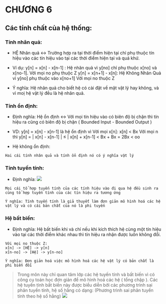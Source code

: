 # CHƯƠNG 6

## Các tính chất của hệ thống:

### Tính nhân quả:

- HỆ Nhân quả <-> Trường hợp ra tại thời điểm hiện tại chỉ phụ thuộc tín hiệu vào các tín hiệu vào tại các thời điểm hiện tại và quá khứ.
- Ví dụ: y[n] = x[n] - x[n-1] : Hệ nhân quả vì y[no] chỉ phụ thuộc x[no] và x[no-1]. Với mọi no phụ thuộc Z
  y[n] = x[n+1] - x[n]: Hệ Không Nhân Quả vì y[no] phụ thuộc vào x[no+1] Với mọi no thuộc Z

- Ý nghĩa: Hệ nhân quả cho biết hệ có cài đặt về mặt vật lý hay không, và vì moị hệ vật lý đều là hệ nhân quả.

### Tính ổn định:

- Định nghĩa: Hệ ổn định <-> Với mọi tín hiệu vào có biên độ bị chặn thì tín hiệu ra cũng có biên độ bị chặn ( Bounded Input - Bounded Output )
- VD: y[n] = x[n] - x[n-1] là hệ ổn định vì Với mọi x[n]: x[n] < Bx Với mọi n
  thì y[n] = | x[n] - x[n-1] | ≤ | x[n] + x[n-1] < Bx + Bx = 2Bx < oo

- Hệ không ổn định:

`Hai cái tính nhân quả và tính ổn định nó có ý nghĩa vật lý`

### Tính tuyến tính:

- Định nghĩa:
  ![](https://lh3.googleusercontent.com/JKyoj58H6Y6_SCoWFWxi_WjLDj4s3vG5y7EJeCoFNUgehgdjYJDDNAZ5tUCNGDLbGQouYB895sDvQqyqfjoTbPGIjWQRaS0gdSDJ_LN_gq4oVC9fCz2Pfo27lJFR83ur-8Z9KCTitV9eZEO-xqWHMKD6deleJWACoSrVvj3TTmKsoWdjoSGcaMC5vWvltCOM2EkZcIBGC-qaor2EoSBizZphI54pzAIvdJWS4S054wfFGN7gpXd2zXZSe9iS87Z_8tx_nDVTNhdX44etd6w-vSX55uDySH9CbLYvcFwGFOPN86XiCVQpgyYndBd2GhZ_Cs2zBUfP3zpA5igm5YOhSll0bm-nAIozfIGa1X0FZjJ4i7pUrm09VR29KjveouuzG5sxbzCkgJreuP3E0CTCGMfPVsUC3YCi8WEdGLCTJHGd0TZF-PdDyqM8Zhi5L0kU8lqGUGyxu8M-EfRCNR19n8zJ4T5QUZkRvjlwLAcpcPDmwLfcTXAEa0HDFpQ0Qmup0C1Xt3lNtDiJq24du7mL76vRPpg9vdCBHdJR5SRFaTh57IMTyiWEMHsmVw3ht7iA8zy87LGPlH7sFtro14Ccrxd_uL3xayHZkTJEE9h2cOsapwbnCRgoPFXNuqjwJX1XZpmjvgoCg3METsHLmp6pUq3RDyVQSpu1nCpi0gnd4-NmbedmqbOsKpU=w2444-h1832-no)

`Mọi cái tổ hợp tuyến tính của các tính hiệu vào đi qua hệ đều sinh ra cùng tổ hợp tuyến tính của các tín hiệu ra tương ứng`

`Ý nghĩa: Tính tuyến tính là giả thuyết làm đơn giản mô hình hoá các hệ vật lý và có cái bản chất của nó là phi tuyến`

### Hệ bất biến:

- Định nghĩa: Hệ bất biến khi và chỉ nếu khi kích thích hệ cùng một tín hiệu vào tại các thời điểm khác nhau thì tín hiệu ra nhận được luôn không đổi.

```
Với mọi no thuộc Z:
x[n] -> [HỆ] -> y[n]
x[n-no] -> [Hệ] -> y[n-no]
```

`Ý nghĩa: Đơn giản hoá việc mô hình hoá các hệ vật lý có bản chất là phi biến đổi`

> Trong môn này chỉ quan tâm lớp các hệ tuyến tính và bất biến vì có công cụ toán học đơn giản để mô hình hoá các hệ ( tổng chập ). Các hệ tuyến tính bất biến này được biểu diễn bởi các phương trình sai phân tuyến tính, hệ số hằng có dạng: (Phương trình sai phân tuyến tính theo hệ số hằng)
> ![](https://image.slidesharecdn.com/chuong1-111101233213-phpapp02/95/xu-l-tn-hiu-s-28-728.jpg?cb=1320190888)
